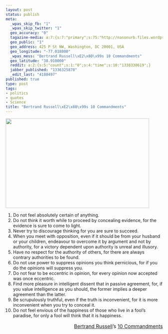 ```yaml
--- 
layout: post
status: publish
meta: 
  _wpas_skip_fb: "1"
  _wpas_skip_twitter: "1"
  geo_accuracy: "0"
  tagazine-media: a:7:{s:7:"primary";s:75:"http://nasonurb.files.wordpress.com/2012/05/mysteries-2108100_1700570c.jpeg";s:6:"images";a:1:{s:75:"http://nasonurb.files.wordpress.com/2012/05/mysteries-2108100_1700570c.jpeg";a:6:{s:8:"file_url";s:75:"http://nasonurb.files.wordpress.com/2012/05/mysteries-2108100_1700570c.jpeg";s:5:"width";s:3:"460";s:6:"height";s:3:"288";s:4:"type";s:5:"image";s:4:"area";s:6:"132480";s:9:"file_path";s:0:"";}}s:6:"videos";a:0:{}s:11:"image_count";s:1:"1";s:6:"author";s:7:"4180497";s:7:"blog_id";s:7:"8438084";s:9:"mod_stamp";s:19:"2012-05-06 17:37:57";}
  geo_public: "1"
  geo_address: 425 P St NW, Washington, DC 20001, USA
  geo_longitude: "-77.018000"
  _wpas_mess: "Bertrand Russell\xE2\x80\x99s 10 Commandments"
  geo_latitude: "38.910000"
  reddit: a:2:{s:5:"count";s:1:"0";s:4:"time";s:10:"1338330619";}
  jabber_published: "1336325878"
  _edit_last: "4180497"
published: true
type: post
tags: 
- politics
- quotes
- Science
title: "Bertrand Russell\xE2\x80\x99s 10 Commandments"
---
```

<div><span style="font-size:medium;"><span style="line-height:24px;"><a href="http://nasonurb.files.wordpress.com/2012/05/mysteries-2108100_1700570c.jpeg"><img class="size-full wp-image-2391 aligncenter" title="mysteries-2108100_1700570c" src="http://nasonurb.files.wordpress.com/2012/05/mysteries-2108100_1700570c.jpeg" alt="" width="460" height="288" /></a></span></span></div>
<ol>
	<li>Do not feel absolutely certain of anything.</li>
	<li>Do not think it worth while to proceed by concealing evidence, for the evidence is sure to come to light.</li>
	<li>Never try to discourage thinking for you are sure to succeed.</li>
	<li>When you meet with opposition, even if it should be from your husband or your children, endeavour to overcome it by argument and not by authority, for a victory dependent upon authority is unreal and illusory.</li>
	<li>Have no respect for the authority of others, for there are always contrary authorities to be found.</li>
	<li>Do not use power to suppress opinions you think pernicious, for if you do the opinions will suppress you.</li>
	<li>Do not fear to be eccentric in opinion, for every opinion now accepted was once eccentric.</li>
	<li>Find more pleasure in intelligent dissent that in passive agreement, for, if you value intelligence as you should, the former implies a deeper agreement than the latter.</li>
	<li>Be scrupulously truthful, even if the truth is inconvenient, for it is more inconvenient when you try to conceal it.</li>
	<li>Do not feel envious of the happiness of those who live in a fool’s paradise, for only a fool will think that it is happiness.</li>
</ol>
<div style="text-align:right;"><span style="font-size:medium;"><span style="line-height:24px;"><a href="http://en.wikipedia.org/wiki/Bertrand_Russell">Bertrand Russell</a>’s <a href="https://www.google.com/search?sourceid=chrome&amp;ie=UTF-8&amp;q=Bertrand+Russell%E2%80%99s+10+Commandments">10 Commandments</a>
</span></span></div>
<p style="text-align:right;"><span style="font-size:medium;"><span style="line-height:24px;">
</span></span></p>
